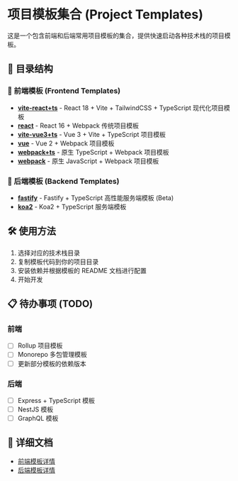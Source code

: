 # 项目模板集合 (Project Templates)

这是一个包含前端和后端常用项目模板的集合，提供快速启动各种技术栈的项目模板。

## 📁 目录结构

### 🎨 前端模板 (Frontend Templates)

- **[vite-react+ts](./frontend/vite-react+ts/)** - React 18 + Vite + TailwindCSS + TypeScript 现代化项目模板
- **[react](./frontend/react/)** - React 16 + Webpack 传统项目模板
- **[vite-vue3+ts](./frontend/vite-vue3+ts/)** - Vue 3 + Vite + TypeScript 项目模板
- **[vue](./frontend/vue/)** - Vue 2 + Webpack 项目模板
- **[webpack+ts](./frontend/webpack+ts/)** - 原生 TypeScript + Webpack 项目模板
- **[webpack](./frontend/webpack/)** - 原生 JavaScript + Webpack 项目模板

### 🚀 后端模板 (Backend Templates)

- **[fastify](./backend/fastify/)** - Fastify + TypeScript 高性能服务端模板 (Beta)
- **[koa2](./backend/koa2/)** - Koa2 + TypeScript 服务端模板

## 🛠️ 使用方法

1. 选择对应的技术栈目录
2. 复制模板代码到你的项目目录
3. 安装依赖并根据模板的 README 文档进行配置
4. 开始开发

## 📋 待办事项 (TODO)

### 前端

- [ ] Rollup 项目模板
- [ ] Monorepo 多包管理模板
- [ ] 更新部分模板的依赖版本

### 后端

- [ ] Express + TypeScript 模板
- [ ] NestJS 模板
- [ ] GraphQL 模板

## 📖 详细文档

- [前端模板详情](./frontend/)
- [后端模板详情](./backend/)
